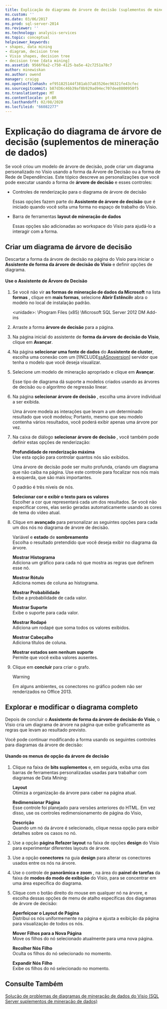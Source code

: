```yaml
---
title: Explicação do diagrama de árvore de decisão (suplementos de mineração de dados) | Microsoft Docs
ms.custom: ''
ms.date: 03/06/2017
ms.prod: sql-server-2014
ms.reviewer: ''
ms.technology: analysis-services
ms.topic: conceptual
helpviewer_keywords:
- shapes, data mining
- diagram, decision tree
- Visio shapes, decision tree
- decision tree [data mining]
ms.assetid: 9566f6a2-c750-4125-ba5e-42c7251a78c7
author: minewiskan
ms.author: owend
manager: craigg
ms.openlocfilehash: ef951825144f381ab37a83526ec96321fe43cfec
ms.sourcegitcommit: b87d36c46b39af8b929ad94ec707dee8800950f5
ms.translationtype: MT
ms.contentlocale: pt-BR
ms.lasthandoff: 02/08/2020
ms.locfileid: "66082277"
---
```

# <a name="decision-tree-diagram-walkthrough--data-mining-add-ins"></a>Explicação do diagrama de árvore de decisão (suplementos de mineração de dados)
  Se você criou um modelo de árvore de decisão, pode criar um diagrama personalizado no Visio usando a forma da Árvore de Decisão ou a forma de Rede de Dependências. Este tópico descreve as personalizações que você pode executar usando a forma de **árvore de decisão** e esses controles:  
  
-   Controles de renderização para o diagrama de árvore de decisão  
  
     Essas opções fazem parte do **Assistente de árvore de decisão** que é iniciado quando você solta uma forma no espaço de trabalho do Visio.  
  
-   Barra de ferramentas **layout de mineração de dados**  
  
     Essas opções são adicionadas ao workspace do Visio para ajudá-lo a interagir com a forma.  
  
## <a name="build-a-decision-tree-diagram"></a>Criar um diagrama de árvore de decisão  
 Descartar a forma da árvore de decisão na página do Visio para iniciar o **Assistente de forma da árvore de decisão do Visio** e definir opções de diagrama.  
  
#### <a name="use-the-decision-tree-wizard"></a>Use o Assistente de Árvore de Decisão  
  
1.  Se você não vir **as formas de mineração de dados da Microsoft** na lista **formas** , clique em **mais formas**, selecione **Abrir Estêncil**e abra o modelo no local de instalação padrão.  
  
     \<unidade>: \Program Files (x85) \Microsoft SQL Server 2012 DM Add-ins  
  
2.  Arraste a forma **árvore de decisão** para a página.  
  
3.  Na página inicial do assistente de **forma da árvore de decisão do Visio**, clique em **Avançar**.  
  
4.  Na página **selecionar uma fonte de dados** do **Assistente de cluster**, escolha uma conexão com um [!INCLUDE[ssASnoversion](../includes/ssasnoversion-md.md)] servidor que tenha o modelo que você deseja visualizar.  
  
5.  Selecione um modelo de mineração apropriado e clique em **Avançar**.  
  
     Esse tipo de diagrama dá suporte a modelos criados usando as árvores de decisão ou o algoritmo de regressão linear.  
  
6.  Na página **selecionar árvore de decisão** , escolha uma árvore individual a ser exibida.  
  
     Uma árvore modela as interações que levam a um determinado resultado que você modelou; Portanto, mesmo que seu modelo contenha vários resultados, você poderá exibir apenas uma árvore por vez.  
  
7.  Na caixa de diálogo **selecionar árvore de decisão** , você também pode definir estas opções de renderização:  
  
     **Profundidade de renderização máxima**  
     Use esta opção para controlar quantos nós são exibidos.  
  
     Uma árvore de decisão pode ser muito profunda, criando um diagrama que não caiba na página. Use este controle para focalizar nos nós mais à esquerda, que são mais importantes.  
  
     O padrão é três níveis de nós.  
  
     **Selecionar cor e exibir o texto para os valores**  
     Escolher a cor que representará cada um dos resultados. Se você não especificar cores, elas serão geradas automaticamente usando as cores de tema do vídeo atual.  
  
8.  Clique em **avançado** para personalizar as seguintes opções para cada um dos nós no diagrama de árvore de decisão.  
  
     Variável e **estado** de **sombreamento**  
     Escolha o resultado pretendido que você deseja exibir no diagrama da árvore.  
  
     **Mostrar Histograma**  
     Adiciona um gráfico para cada nó que mostra as regras que definem esse nó.  
  
     **Mostrar Rótulo**  
     Adiciona nomes de coluna ao histograma.  
  
     **Mostrar Probabilidade**  
     Exibe a probabilidade de cada valor.  
  
     **Mostrar Suporte**  
     Exibe o suporte para cada valor.  
  
     **Mostrar Rodapé**  
     Adiciona um rodapé que soma todos os valores exibidos.  
  
     **Mostrar Cabeçalho**  
     Adiciona títulos de coluna.  
  
     **Mostrar estados sem nenhum suporte**  
     Permite que você exiba valores ausentes.  
  
9. Clique em **concluir** para criar o grafo.  
  
    > [!WARNING]  
    >  Em alguns ambientes, os conectores no gráfico podem não ser renderizados no Office 2013.  
  
## <a name="explore-and-modify-the-finished-diagram"></a>Explorar e modificar o diagrama completo  
 Depois de concluir o **Assistente de forma da árvore de decisão do Visio**, o Visio cria um diagrama de árvore na página que exibe graficamente as regras que levam ao resultado previsto.  
  
 Você pode continuar modificando a forma usando os seguintes controles para diagramas da árvore de decisão:  
  
#### <a name="using-the-decision-tree-option-menus"></a>Usando os menus de opção da árvore de decisão  
  
1.  Clique na faixa de **bits suplementos** e, em seguida, exiba uma das barras de ferramentas personalizadas usadas para trabalhar com diagramas de Data Mining:  
  
     **Layout**  
     Otimiza a organização da árvore para caber na página atual.  
  
     **Redimensionar Página**  
     Esse controle foi planejado para versões anteriores do HTML. Em vez disso, use os controles redimensionamento de página do Visio,  
  
     **Descrição**  
     Quando um nó da árvore é selecionado, clique nessa opção para exibir detalhes sobre os casos no nó.  
  
2.  Use a opção **página Refazer layout** na faixa de opções **design** do Visio para experimentar diferentes layouts de árvore.  
  
3.  Use a opção **conectores** na guia **design** para alterar os conectores usados entre os nós na árvore.  
  
4.  Use o controle de **panorâmica e zoom** , na área do **painel de tarefas** da faixa de **modos do modo de exibição** do Visio, para se concentrar em uma área específica do diagrama.  
  
5.  Clique com o botão direito do mouse em qualquer nó na árvore, e escolha dessas opções de menu de atalho específicas dos diagramas de árvore de decisão:  
  
     **Aperfeiçoar o Layout de Página**  
     Distribui os nós uniformemente na página e ajusta a exibição da página para visualização de todos os nós.  
  
     **Mover Filhos para a Nova Página**  
     Move os filhos do nó selecionado atualmente para uma nova página.  
  
     **Recolher Nós Filho**  
     Oculta os filhos do nó selecionado no momento.  
  
     **Expandir Nós Filho**  
     Exibe os filhos do nó selecionado no momento.  
  
## <a name="see-also"></a>Consulte Também  
 [Solução de problemas de diagramas de mineração de dados do Visio &#40;SQL Server suplementos de mineração de dados&#41;](troubleshooting-visio-data-mining-diagrams-sql-server-data-mining-add-ins.md)  
  
  

